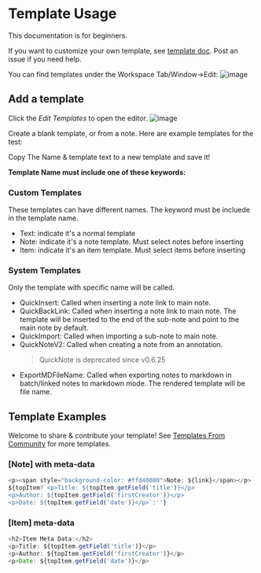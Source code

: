 # Template Usage

This documentation is for beginners.

If you want to customize your own template, see [template doc](./TemplateDoc.md). Post an issue if you need help.

You can find templates under the Workspace Tab/Window->Edit:
![image](https://user-images.githubusercontent.com/33902321/169189492-ab27b5ef-d6b2-4e4b-9035-2c11a91d53a1.png)

## Add a template

Click the _Edit Templates_ to open the editor.
![image](https://user-images.githubusercontent.com/33902321/169189605-e450702c-2336-463f-b157-600a198d987c.png)

Create a blank template, or from a note. Here are example templates for the test:

Copy The Name & template text to a new template and save it!

**Template Name must include one of these keywords:**

### Custom Templates

These templates can have different names. The keyword must be incluede in the template name.

- Text: indicate it's a normal template
- Note: indicate it's a note template. Must select notes before inserting
- Item: indicate it's an item template. Must select items before inserting

### System Templates

Only the template with specific name will be called.

- QuickInsert: Called when inserting a note link to main note.
- QuickBackLink: Called when inserting a note link to main note. The template will be inserted to the end of the sub-note and point to the main note by default.
- QuickImport: Called when importing a sub-note to main note.
- QuickNoteV2: Called when creating a note from an annotation.
  > QuickNote is deprecated since v0.6.25
- ExportMDFileName: Called when exporting notes to markdown in batch/linked notes to markdown mode. The rendered template will be file name.

## Template Examples

Welcome to share & contribute your template! See [Templates From Community](https://github.com/windingwind/zotero-better-notes/issues/85) for more templates.

### [Note] with meta-data

```js
<p><span style="background-color: #ffd40080">Note: ${link}</span></p>
${topItem?`<p>Title: ${topItem.getField('title')}</p>
<p>Author: ${topItem.getField('firstCreator')}</p>
<p>Date: ${topItem.getField('date')}</p>`:''}
```

### [Item] meta-data

```js
<h2>Item Meta Data:</h2>
<p>Title: ${topItem.getField('title')}</p>
<p>Author: ${topItem.getField('firstCreator')}</p>
<p>Date: ${topItem.getField('date')}</p>
```
